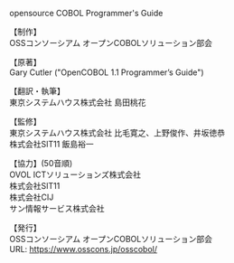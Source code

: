 opensource COBOL Programmer's Guide

【制作】<br>
OSSコンソーシアム オープンCOBOLソリューション部会

【原著】<br>
Gary Cutler ("OpenCOBOL 1.1 Programmer’s Guide")

【翻訳・執筆】<br>
東京システムハウス株式会社 島田桃花

【監修】<br>
東京システムハウス株式会社 比毛寛之、上野俊作、井坂徳恭<br>
株式会社SIT11 飯島裕一

【協力】(50音順)<br>
OVOL ICTソリューションズ株式会社<br>
株式会社SIT11<br>
株式会社CIJ<br>
サン情報サービス株式会社<br>

【発行】<br>
OSSコンソーシアム オープンCOBOLソリューション部会<br>
URL: https://www.osscons.jp/osscobol/
